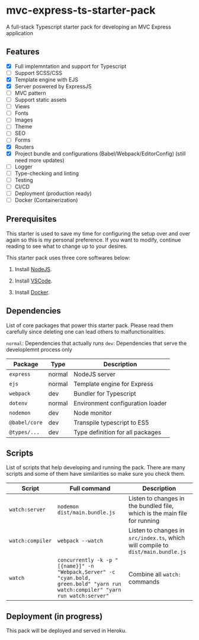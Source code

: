 # mvc-express-ts-starter-pack

A full-stack Typescript starter pack for developing an MVC Express application

## Features

- [X] Full implemntation and support for Typescript
- [ ] Support SCSS/CSS
- [X] Template engine with EJS
- [X] Server poswered by ExpressJS
- [ ] MVC pattern
- [ ] Support static assets
- [ ] Views
- [ ] Fonts
- [ ] Images
- [ ] Theme
- [ ] SEO
- [ ] Forms
- [X] Routers
- [X] Project bundle and configurations (Babel/Webpack/EditorConfig) (still need more updates)
- [ ] Logger
- [ ] Type-checking and linting
- [ ] Testing
- [ ] CI/CD
- [ ] Deployment (production ready)
- [ ] Docker (Containerization)

## Prerequisites

This starter is used to save my time for configuring the setup over and over again so this is my personal preference. If you want to modify, continue reading to see what to change up to your desires.

This starter pack uses three core softwares below:

1. Install [NodeJS](https://nodejs.org/en/).

2. Install [VSCode](https://code.visualstudio.com/).

3. Install [Docker](https://www.docker.com/).

## Dependencies

List of core packages that power this starter pack. Please read them carefully since deleting one can lead others to malfunctionalities.

`normal`: Dependencies that actually runs
`dev`: Dependencies that serve the developlemnt process only

| Package| Type | Description |
| --- | --- | --- |
| `express` | normal | NodeJS server  |
| `ejs` | normal | Template engine for Express |
| `webpack` | dev | Bundler for Typescript |
| `dotenv` | normal | Environment configuration loader |
| `nodemon` | dev | Node monitor |
| `@babel/core` | dev | Transpile typescript to ES5 |
| `@types/...` | dev | Type definition for all packages  |

## Scripts

List of scripts that help developing and running the pack. There are many scripts and some of them have similarities so make sure you check them.

| Script | Full command | Description |
| --- | --- | --- |
| `watch:server` | `nodemon dist/main.bundle.js` | Listen to changes in the bundled file, which is the main file for running |
| `watch:compiler` | `webpack --watch` | Listen to changes in `src/index.ts`, which will compile to `dist/main.bundle.js` |
| `watch` | `concurrently -k -p "[{name}]" -n "Webpack,Server" -c "cyan.bold, green.bold" "yarn run watch:compiler" "yarn run watch:server"` | Combine all `watch:` commands |

## Deployment (in progress)

This pack will be deployed and served in Heroku.
